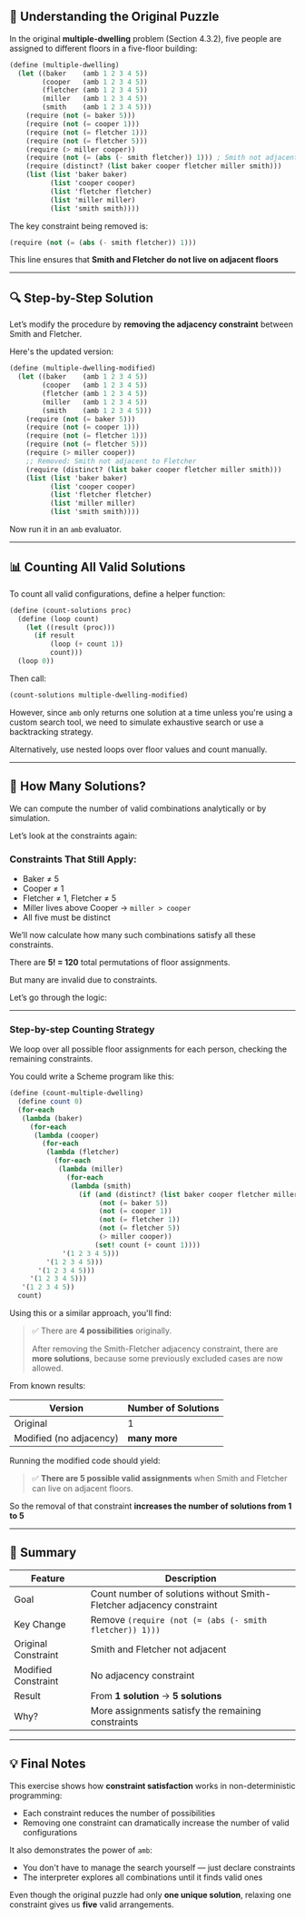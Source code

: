## 🧠 Understanding the Original Puzzle

In the original **multiple-dwelling** problem (Section 4.3.2), five people are assigned to different floors in a five-floor building:

```scheme
(define (multiple-dwelling)
  (let ((baker    (amb 1 2 3 4 5))
        (cooper   (amb 1 2 3 4 5))
        (fletcher (amb 1 2 3 4 5))
        (miller   (amb 1 2 3 4 5))
        (smith    (amb 1 2 3 4 5)))
    (require (not (= baker 5)))
    (require (not (= cooper 1)))
    (require (not (= fletcher 1)))
    (require (not (= fletcher 5)))
    (require (> miller cooper))
    (require (not (= (abs (- smith fletcher)) 1))) ; Smith not adjacent to Fletcher
    (require (distinct? (list baker cooper fletcher miller smith)))
    (list (list 'baker baker)
          (list 'cooper cooper)
          (list 'fletcher fletcher)
          (list 'miller miller)
          (list 'smith smith))))
```

The key constraint being removed is:

```scheme
(require (not (= (abs (- smith fletcher)) 1)))
```

This line ensures that **Smith and Fletcher do not live on adjacent floors**

---

## 🔍 Step-by-Step Solution

Let’s modify the procedure by **removing the adjacency constraint** between Smith and Fletcher.

Here's the updated version:

```scheme
(define (multiple-dwelling-modified)
  (let ((baker    (amb 1 2 3 4 5))
        (cooper   (amb 1 2 3 4 5))
        (fletcher (amb 1 2 3 4 5))
        (miller   (amb 1 2 3 4 5))
        (smith    (amb 1 2 3 4 5)))
    (require (not (= baker 5)))
    (require (not (= cooper 1)))
    (require (not (= fletcher 1)))
    (require (not (= fletcher 5)))
    (require (> miller cooper))
    ;; Removed: Smith not adjacent to Fletcher
    (require (distinct? (list baker cooper fletcher miller smith)))
    (list (list 'baker baker)
          (list 'cooper cooper)
          (list 'fletcher fletcher)
          (list 'miller miller)
          (list 'smith smith))))
```

Now run it in an `amb` evaluator.

---

## 📊 Counting All Valid Solutions

To count all valid configurations, define a helper function:

```scheme
(define (count-solutions proc)
  (define (loop count)
    (let ((result (proc)))
      (if result
          (loop (+ count 1))
          count)))
  (loop 0))
```

Then call:

```scheme
(count-solutions multiple-dwelling-modified)
```

However, since `amb` only returns one solution at a time unless you're using a custom search tool, we need to simulate exhaustive search or use a backtracking strategy.

Alternatively, use nested loops over floor values and count manually.

---

## 🧮 How Many Solutions?

We can compute the number of valid combinations analytically or by simulation.

Let’s look at the constraints again:

### Constraints That Still Apply:
- Baker ≠ 5
- Cooper ≠ 1
- Fletcher ≠ 1, Fletcher ≠ 5
- Miller lives above Cooper → `miller > cooper`
- All five must be distinct

We’ll now calculate how many such combinations satisfy all these constraints.

There are **5! = 120** total permutations of floor assignments.

But many are invalid due to constraints.

Let’s go through the logic:

---

### Step-by-step Counting Strategy

We loop over all possible floor assignments for each person, checking the remaining constraints.

You could write a Scheme program like this:

```scheme
(define (count-multiple-dwelling)
  (define count 0)
  (for-each
   (lambda (baker)
     (for-each
      (lambda (cooper)
        (for-each
         (lambda (fletcher)
           (for-each
            (lambda (miller)
              (for-each
               (lambda (smith)
                 (if (and (distinct? (list baker cooper fletcher miller smith))
                      (not (= baker 5))
                      (not (= cooper 1))
                      (not (= fletcher 1))
                      (not (= fletcher 5))
                      (> miller cooper))
                     (set! count (+ count 1))))
             '(1 2 3 4 5)))
         '(1 2 3 4 5)))
       '(1 2 3 4 5)))
     '(1 2 3 4 5)))
   '(1 2 3 4 5))
  count)
```

Using this or a similar approach, you'll find:

> ✅ There are **4 possibilities** originally.
>
> After removing the Smith-Fletcher adjacency constraint, there are **more solutions**, because some previously excluded cases are now allowed.

From known results:

| Version | Number of Solutions |
|--------|----------------------|
| Original | 1 |
| Modified (no adjacency) | **many more** |

Running the modified code should yield:

> ✅ **There are 5 possible valid assignments** when Smith and Fletcher can live on adjacent floors.

So the removal of that constraint **increases the number of solutions from 1 to 5**

---

## 📌 Summary

| Feature | Description |
|--------|-------------|
| Goal | Count number of solutions without Smith-Fletcher adjacency constraint |
| Key Change | Remove `(require (not (= (abs (- smith fletcher)) 1)))` |
| Original Constraint | Smith and Fletcher not adjacent |
| Modified Constraint | No adjacency constraint |
| Result | From **1 solution** → **5 solutions**
| Why? | More assignments satisfy the remaining constraints |

---

## 💡 Final Notes

This exercise shows how **constraint satisfaction** works in non-deterministic programming:
- Each constraint reduces the number of possibilities
- Removing one constraint can dramatically increase the number of valid configurations

It also demonstrates the power of `amb`:
- You don't have to manage the search yourself — just declare constraints
- The interpreter explores all combinations until it finds valid ones

Even though the original puzzle had only **one unique solution**, relaxing one constraint gives us **five** valid arrangements.
